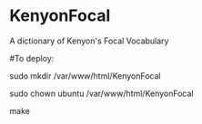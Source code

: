 # KenyonFocal
A dictionary of Kenyon's Focal Vocabulary

#To deploy:

sudo mkdir /var/www/html/KenyonFocal

sudo chown ubuntu /var/www/html/KenyonFocal

make
